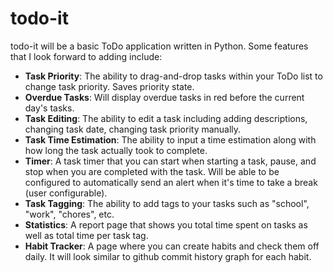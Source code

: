 # todo-it

todo-it will be a basic ToDo application written in Python. Some features that
I look forward to adding include:

- **Task Priority**: The ability to drag-and-drop tasks within your ToDo list
to change task priority. Saves priority state.
- **Overdue Tasks**: Will display overdue tasks in red before the current
day's tasks.
- **Task Editing**: The ability to edit a task including adding descriptions,
changing task date, changing task priority manually.
- **Task Time Estimation**: The ability to input a time estimation along with
how long the task actually took to complete.
- **Timer**: A task timer that you can start when starting a task, pause, and
stop when you are completed with the task. Will be able to be configured to
automatically send an alert when it's time to take a break (user configurable).
- **Task Tagging**: The ability to add tags to your tasks such as "school",
"work", "chores", etc.
- **Statistics**: A report page that shows you total time spent on tasks as
well as total time per task tag.
- **Habit Tracker**: A page where you can create habits and check them off
daily. It will look similar to github commit history graph for each habit.
